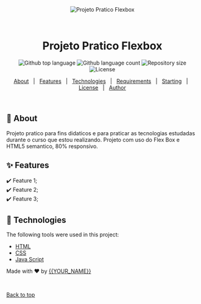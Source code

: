 <div align="center" id="top"> 
  <img src="./.github/app.gif" alt="Projeto Pratico Flexbox" />

  &#xa0;

  <!-- <a href="https://projetopraticoflexbox.netlify.app">Demo</a> -->
</div>

<h1 align="center">Projeto Pratico Flexbox</h1>

<p align="center">
  <img alt="Github top language" src="https://img.shields.io/github/languages/top/{{miqueiascabral}}/projeto-pratico-flexbox?color=56BEB8">

  <img alt="Github language count" src="https://img.shields.io/github/languages/count/{{miqueiascabral}}/projeto-pratico-flexbox?color=56BEB8">

  <img alt="Repository size" src="https://img.shields.io/github/repo-size/{{miqueiascabral}}/projeto-pratico-flexbox?color=56BEB8">

  <img alt="License" src="https://img.shields.io/github/license/{{miqueiascabral}}/projeto-pratico-flexbox?color=56BEB8">

  <!-- <img alt="Github issues" src="https://img.shields.io/github/issues/{{YOUR_GITHUB_USERNAME}}/projeto-pratico-flexbox?color=56BEB8" /> -->

  <!-- <img alt="Github forks" src="https://img.shields.io/github/forks/{{YOUR_GITHUB_USERNAME}}/projeto-pratico-flexbox?color=56BEB8" /> -->

  <!-- <img alt="Github stars" src="https://img.shields.io/github/stars/{{YOUR_GITHUB_USERNAME}}/projeto-pratico-flexbox?color=56BEB8" /> -->
</p>

<!-- Status -->

<!-- <h4 align="center"> 
	🚧  Projeto Pratico Flexbox 🚀 Under construction...  🚧
</h4> 

<hr> -->

<p align="center">
  <a href="#dart-about">About</a> &#xa0; | &#xa0; 
  <a href="#sparkles-features">Features</a> &#xa0; | &#xa0;
  <a href="#rocket-technologies">Technologies</a> &#xa0; | &#xa0;
  <a href="#white_check_mark-requirements">Requirements</a> &#xa0; | &#xa0;
  <a href="#checkered_flag-starting">Starting</a> &#xa0; | &#xa0;
  <a href="#memo-license">License</a> &#xa0; | &#xa0;
  <a href="https://github.com/{{miqueiascabral}}" target="_blank">Author</a>
</p>

<br>

## :dart: About ##

Projeto pratico para fins didaticos e para praticar as tecnologias estudadas durante o curso que estou realizando. Projeto com uso do Flex Box e HTML5 semantico, 80% responsivo.

## :sparkles: Features ##

:heavy_check_mark: Feature 1;\
:heavy_check_mark: Feature 2;\
:heavy_check_mark: Feature 3;

## :rocket: Technologies ##

The following tools were used in this project:

- [HTML](https://devdocs.io/html/)
- [CSS](https://devdocs.io/css/)
- [Java Script](https://devdocs.io/javascript/)


Made with :heart: by <a href="https://github.com/{{miqueiascabral}}" target="_blank">{{YOUR_NAME}}</a>

&#xa0;

<a href="#top">Back to top</a>

